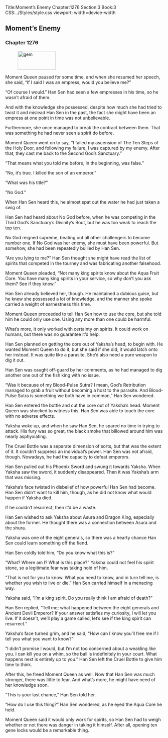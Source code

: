 Title:Moment’s Enemy 
Chapter:1276 
Section:3 
Book:3 
CSS:../Styles/style.css 
viewport: width=device-width
  
## Moment’s Enemy
### Chapter 1276 
<figure>
	<img src="../Images/gem.gif" alt="gem" id="gem" width="120" height="60" />
</figure>
  

  
  Moment Queen paused for some time, and when she resumed her speech, she said, “If I said I was an empress, would you believe me?”

“Of course I would.” Han Sen had seen a few empresses in his time, so he wasn’t afraid of them.

And with the knowledge she possessed, despite how much she had tried to twist it and mislead Han Sen in the past, the fact she might have been an empress at one point in time was not unbelievable.

Furthermore, she once managed to break the contract between them. That was something he had never seen a spirit do before.

Moment Queen went on to say, “I failed my ascension of The Ten Steps of the Holy Door, and following my failure, I was captured by my enemy. After that, they cast me back to the Second God’s Sanctuary.”

“That means what you told me before, in the beginning, was false.”

“No, it’s true. I killed the son of an emperor.”

“What was his title?”

“No God.”

When Han Sen heard this, he almost spat out the water he had just taken a swig of.

Han Sen had heard about No God before, when he was competing in the Third God’s Sanctuary’s Divinity’s Bout, but he was too weak to reach the top ten.

No God reigned supreme, beating out all other challengers to become number one. If No God was her enemy, she must have been powerful. But somehow, she had been repeatedly bullied by Han Sen.

“Are you lying to me?” Han Sen thought she might have read the list of spirits that competed in the tourney and was fabricating another falsehood.

Moment Queen pleaded, “Not many king spirits know about the Aqua Fruit Core. You have many king spirits in your service, so why don’t you ask them? See if they know.”

Han Sen already believed her, though. He maintained a dubious guise, but he knew she possessed a lot of knowledge, and the manner she spoke carried a weight of earnestness this time.

Moment Queen proceeded to tell Han Sen how to use the core, but she told him he could only use one. Using any more than one could be harmful.

What’s more, it only worked with certainty on spirits. It could work on humans, but there was no guarantee it’d help.

Han Sen planned on getting the core out of Yaksha’s head, to begin with. He wanted Moment Queen to do it, but she said if she did, it would latch onto her instead. It was quite like a parasite. She’d also need a pure weapon to dig it out.

Han Sen was caught off-guard by her comments, as he had managed to dig another one out of the fish king with no issue.

“Was it because of my Blood-Pulse Sutra? I mean, God’s Retribution managed to grab a fruit without becoming a host to the parasite. And Blood-Pulse Sutra is something we both have in common,” Han Sen wondered.

Han Sen entered the bottle and cut the core out of Yaksha’s head. Moment Queen was shocked to witness this. Han Sen was able to touch the core with no adverse effects.

Yaksha woke up, and when he saw Han Sen, he spared no time in trying to attack. His fury was so great, the black smoke that billowed around him was nearly asphyxiating.

The Cruel Bottle was a separate dimension of sorts, but that was the extent of it. It couldn’t suppress an individual’s power. Han Sen was not afraid, though. Nowadays, he had the capacity to defeat emperors.

Han Sen pulled out his Phoenix Sword and swung it towards Yaksha. When Yaksha saw the sword, it suddenly disappeared. Then it was Yaksha’s arm that was missing.

Yaksha’s face twisted in disbelief of how powerful Han Sen had become. Han Sen didn’t want to kill him, though, as he did not know what would happen if Yaksha died.

If he couldn’t resurrect, then it’d be a waste.

Han Sen wished to ask Yaksha about Asura and Dragon King, especially about the former. He thought there was a connection between Asura and the shura.

Yaksha was one of the eight generals, so there was a hearty chance Han Sen could learn something off the fiend.

Han Sen coldly told him, “Do you know what this is?”

“What? Where am I? What is this place?” Yaksha could not feel his spirit stone, so a legitimate fear was taking hold of him.

“That is not for you to know. What you need to know, and in turn tell me, is whether you wish to live or die.” Han Sen carried himself in a menacing way.

Yaksha said, “I’m a king spirit. Do you really think I am afraid of death?”

Han Sen replied, “Tell me; what happened between the eight generals and Ancient Devil Emperor? If your answer satisfies my curiosity, I will let you live. If it doesn’t, we’ll play a game called, let’s see if the king spirit can resurrect.”

Yaksha’s face turned grim, and he said, “How can I know you’ll free me if I tell you what you want to know?”

“I didn’t promise I would, but I’m not too concerned about a weakling like you. I can kill you on a whim, so the ball is indefinitely in your court. What happens next is entirely up to you.” Han Sen left the Cruel Bottle to give him time to think.

After this, he freed Moment Queen as well. Now that Han Sen was much stronger, there was little to fear. And what’s more, he might have need of her knowledge soon.

“This is your last chance,” Han Sen told her.

“How do I use this thing?” Han Sen wondered, as he eyed the Aqua Core he held.

Moment Queen said it would only work for spirits, so Han Sen had to weigh whether or not there was danger in taking it himself. After all, opening ten gene locks would be a remarkable thing.
